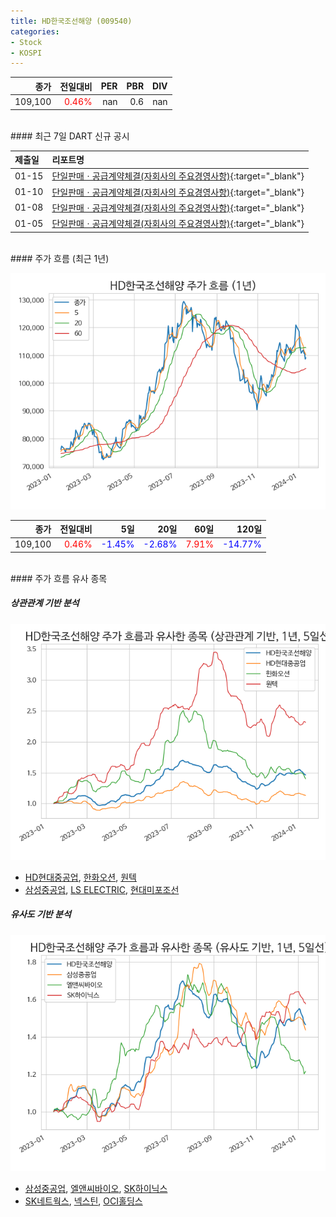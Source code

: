```yaml
---
title: HD한국조선해양 (009540)
categories:
- Stock
- KOSPI
---
```


|종가|전일대비|PER|PBR|DIV|
|---:|-------:|--:|--:|--:|
|109,100|<span style="color: red">0.46%</span>|nan|0.6|nan|

<!-- more -->

<br>
#### 최근 7일 DART 신규 공시


|제출일|리포트명|
|:-----|:-------|
|01-15|[단일판매ㆍ공급계약체결(자회사의 주요경영사항)](https://dart.fss.or.kr/dsaf001/main.do?rcpNo=20240115800386){:target="_blank"}|
|01-10|[단일판매ㆍ공급계약체결(자회사의 주요경영사항)](https://dart.fss.or.kr/dsaf001/main.do?rcpNo=20240110800103){:target="_blank"}|
|01-08|[단일판매ㆍ공급계약체결(자회사의 주요경영사항)](https://dart.fss.or.kr/dsaf001/main.do?rcpNo=20240108800306){:target="_blank"}|
|01-05|[단일판매ㆍ공급계약체결(자회사의 주요경영사항)](https://dart.fss.or.kr/dsaf001/main.do?rcpNo=20240105800038){:target="_blank"}|

<br>
#### 주가 흐름 (최근 1년)

![009540](/assets/images/stock/009540.png)

|종가|전일대비|5일|20일|60일|120일|
|---:|-------:|--:|---:|---:|----:|
|109,100|<span style="color: red">0.46%</span>|<span style="color: blue">-1.45%</span>|<span style="color: blue">-2.68%</span>|<span style="color: red">7.91%</span>|<span style="color: blue">-14.77%</span>|

<br>
#### 주가 흐름 유사 종목

##### 상관관계 기반 분석

![009540](/assets/images/stock/009540_corr.png)
- [HD현대중공업](/329180/), [한화오션](/042660/), [원텍](/336570/)
- [삼성중공업](/010140/), [LS ELECTRIC](/010120/), [현대미포조선](/010620/)

##### 유사도 기반 분석

![009540](/assets/images/stock/009540_sim.png)
- [삼성중공업](/010140/), [엘앤씨바이오](/290650/), [SK하이닉스](/000660/)
- [SK네트웍스](/001740/), [넥스틴](/348210/), [OCI홀딩스](/010060/)